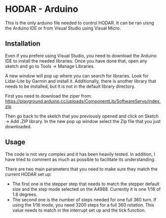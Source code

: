 # HODAR - Arduino

This is the only arduino file needed to control HODAR. It can be ran uisng the Arduino IDE or from Visual Studio using Visual Micro. 

## Installation

Even if you prefere using Visual Studio, you need to download the Arduino IDE to install the needed libraries. Once you have done that, open any sketch and go to Tools -> Manage Libraries.

A new window will pop up where you can search for libraries. Look for Lidar-Lite by Garmin and install it. Additionally, there is another library that needs to be installed, but it is not in the default library directory.

First you need to download the ziper from: https://playground.arduino.cc/uploads/ComponentLib/SoftwareServo/index.zip

Then go back to the sketch that you previously opened and click on Sketch -> Add .ZIP library. In the new pop up window select the Zip file that you just downloaded. 

## Usage

The code is not very complex and it has been heavily tested. In addition, I have tried to comment as much as possible to facilitate its understanding. 

There are two main parameters that you need to make sure they match the current HODAR set up:
- The first one is the stepper step that needs to match the stepper default size and the step mode selected on the A4988. Currently it is one 1/16 of 1.8 degrees.
- The second one is the number of steps needed for one full 360 turn. If using the 1/16 mode, you need 3200 steps for a full 360 rotation. This value needs to match in the interrupt set up and the tick function.
